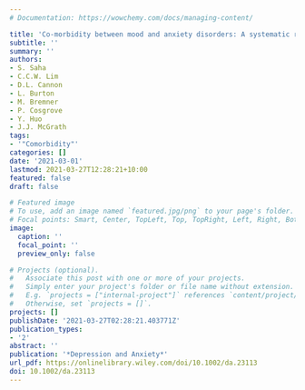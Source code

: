 ```yaml
---
# Documentation: https://wowchemy.com/docs/managing-content/

title: 'Co‐morbidity between mood and anxiety disorders: A systematic review and meta‐analysis'
subtitle: ''
summary: ''
authors:
- S. Saha
- C.C.W. Lim
- D.L. Cannon
- L. Burton
- M. Bremner
- P. Cosgrove
- Y. Huo
- J.J. McGrath
tags: 
- '"Comorbidity"'
categories: []
date: '2021-03-01'
lastmod: 2021-03-27T12:28:21+10:00
featured: false
draft: false

# Featured image
# To use, add an image named `featured.jpg/png` to your page's folder.
# Focal points: Smart, Center, TopLeft, Top, TopRight, Left, Right, BottomLeft, Bottom, BottomRight.
image:
  caption: ''
  focal_point: ''
  preview_only: false

# Projects (optional).
#   Associate this post with one or more of your projects.
#   Simply enter your project's folder or file name without extension.
#   E.g. `projects = ["internal-project"]` references `content/project/deep-learning/index.md`.
#   Otherwise, set `projects = []`.
projects: []
publishDate: '2021-03-27T02:28:21.403771Z'
publication_types:
- '2'
abstract: ''
publication: '*Depression and Anxiety*'
url_pdf: https://onlinelibrary.wiley.com/doi/10.1002/da.23113
doi: 10.1002/da.23113
---
```

